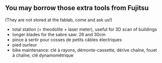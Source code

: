 ## You may borrow those extra tools from Fujitsu
(They are not stored at the fablab, come and ask us!)
- total station (= theodolite + laser meter), useful for 3D scan of buildings
- longer blades for the sabre saw: 26 and 30cm
- pince à sertir pour cosses de petits câbles électriques
- pied ourleur
- bike maintenance: clé à rayons, démonte-cassette, dérive chaîne, fouet à chaîne, clé dynamométrique
